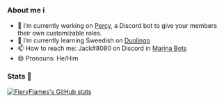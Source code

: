### About me ℹ️

- 🔭 I’m currently working on [Percy](https://github.com/FieryFlames/Percy), a Discord bot to give your members their own customizable roles.
- 🌱 I’m currently learning Sweedish on [Duolingo](https://www.duolingo.com/)
- 📫 How to reach me: Jack#8080 on Discord in [Marina Bots](https://discord.gg/TKspeKB)
- 😄 Pronouns: He/Him

### Stats 🥇
[![FieryFlames's GitHub stats](https://github-readme-stats.vercel.app/api?username=FieryFlames&theme=radical&show_icons=true)](https://github.com/anuraghazra/github-readme-stats)

